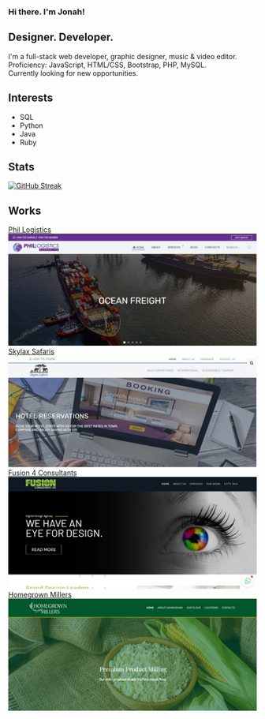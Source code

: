 ### Hi there. I'm Jonah!
## Designer. Developer.

I'm a full-stack web developer, graphic designer, music & video editor.<br> 
Proficiency: JavaScript, HTML/CSS, Bootstrap, PHP, MySQL.<br> 
Currently looking for new opportunities.

## Interests
- SQL
- Python
- Java
- Ruby

## Stats
[![GitHub Streak](https://github-readme-streak-stats.herokuapp.com?user=DJ-MrJay&theme=Javascript&hide_border=true&date_format=j%20M%5B%20Y%5D&fire=DD2727&sideNums=DD2727)](https://git.io/streak-stats)

## Works
[Phil Logistics](https://phil-logistics.co.ke)
![Phil Logistics](./images/screenshot-phil.jpg)
[Skylax Safaris](https://www.skylaxsafaris.com)
![Skylax Safaris](./images/screenshot-skylax.jpg)
[Fusion 4 Consultants](http://fusion4consultants.com)
![Fusion 4 Consultants](./images/screenshot-fusion.jpg)
[Homegrown Millers](https://homegrownmillers.co.ke/)
![Homegrown Millers](./images/screenshot-homegrown.jpg)
